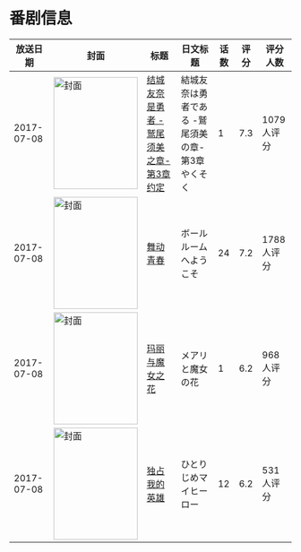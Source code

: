 # 番剧信息

|放送日期|封面|标题|日文标题|话数|评分|评分人数|
|---|---|---|---|---|---|---|
|2017-07-08|<img src="https://lain.bgm.tv/pic/cover/c/d9/2c/207168_jk2kY.jpg" alt="封面" style="width:150px;height:200px;object-fit:cover;">|[结城友奈是勇者 -鹫尾须美之章- 第3章 约定](https://bangumi.tv/subject/207168)|結城友奈は勇者である -鷲尾須美の章- 第3章 やくそく|1|7.3|1079人评分|
|2017-07-08|<img src="https://lain.bgm.tv/pic/cover/c/37/87/204317_NZeWa.jpg" alt="封面" style="width:150px;height:200px;object-fit:cover;">|[舞动青春](https://bangumi.tv/subject/204317)|ボールルームへようこそ|24|7.2|1788人评分|
|2017-07-08|<img src="https://lain.bgm.tv/pic/cover/c/aa/c9/202256_ppqxW.jpg" alt="封面" style="width:150px;height:200px;object-fit:cover;">|[玛丽与魔女之花](https://bangumi.tv/subject/202256)|メアリと魔女の花|1|6.2|968人评分|
|2017-07-08|<img src="https://lain.bgm.tv/pic/cover/c/37/3f/186908_47VmD.jpg" alt="封面" style="width:150px;height:200px;object-fit:cover;">|[独占我的英雄](https://bangumi.tv/subject/186908)|ひとりじめマイヒーロー|12|6.2|531人评分|
